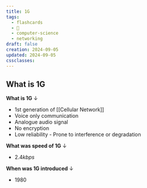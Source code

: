 ```yaml
---
title: 1G
tags:
  - flashcards
  - 🌱
  - computer-science
  - networking
draft: false
creation: 2024-09-05
updated: 2024-09-05
cssclasses: 
---
```

## What is 1G

**What is 1G**
↓
- 1st generation of [[Cellular Network]]
- Voice only communication
- Analogue audio signal
- No encryption
- Low reliability - Prone to interference or degradation
<!--SR:!2024-12-20,12,270-->

**What was speed of 1G**
↓
- $2.4kbps$

**When was 1G introduced**
↓
- 1980
<!--SR:!2024-12-26,18,268-->
